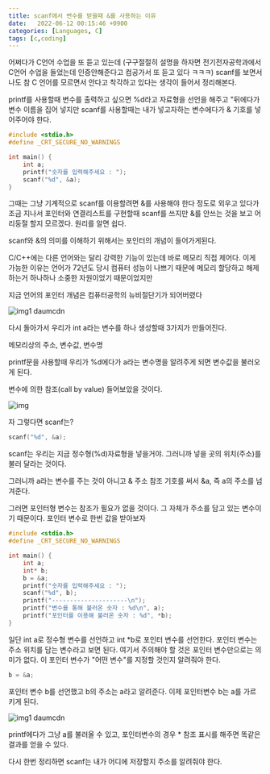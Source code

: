 ```yaml
---
title: scanf에서 변수를 받을때 &를 사용하는 이유
date:   2022-06-12 00:15:46 +0900
categories: [Languages, C]
tags: [c,coding]
---
```

어쩌다가 C언어 수업을 또 듣고 있는데 (구구절절히 설명을 하자면 전기전자공학과에서 C언어 수업을 들었는데 인증안해준다고 컴공가서 또 듣고 있다 ㅋㅋㅋ) scanf를 보면서 나도 참 C 언어를 모르면서 안다고 착각하고 있다는 생각이 들어서 정리해본다.

printf를 사용할때 변수를 출력하고 싶으면 %d라고 자료형을 선언을 해주고 "뒤에다가 변수 이름을 집어 넣지만 scanf를 사용할때는 내가 넣고자하는 변수에다가 & 기호를 넣어주어야 한다.

```c
#include <stdio.h>
#define _CRT_SECURE_NO_WARNINGS

int main() {
	int a;
	printf("숫자를 입력해주세요 : ");
	scanf("%d", &a);
}
```
그때는 그냥 기계적으로 scanf를 이용할려면 &를 사용해야 한다 정도로 외우고 있다가 조금 지나서 포인터와 연결리스트를 구현할때 scanf를 쓰지만 &를 안쓰는 것을 보고 어리둥절 할지 모르겠다. 원리를 알면 쉽다.

scanf와 &의 의미를 이해하기 위해서는 포인터의 개념이 들어가게된다.

C/C++에는 다른 언어와는 달리 강력한 기능이 있는데 바로 메모리 직접 제어다. 이게 가능한 이유는 언어가 72년도 당시 컴퓨터 성능이 나쁘기 때문에 메모리 할당하고 해제하는거 하나하나 소중한 자원이었기 때문이었지만

지금 언어의 포인터 개념은 컴퓨터공학의 뉴비절단기가 되어버렸다

![img1 daumcdn](https://user-images.githubusercontent.com/85277660/210570693-4df9a18a-1030-4a98-9f0e-1a10fa3d68a5.png)

다시 돌아가서 우리가 int a라는 변수를 하나 생성할때 3가지가 만들어진다.

메모리상의 주소, 변수값, 변수명

printf문을 사용할때 우리가 %d에다가 a라는 변수명을 알려주게 되면 변수값을 불러오게 된다.

변수에 의한 참조(call by value) 들어보았을 것이다.

![img](https://user-images.githubusercontent.com/85277660/210570746-cb09cdac-ed1c-44c8-8f6b-62eb2038f475.png)

자 그렇다면 scanf는? 

```c
scanf("%d", &a);
```
scanf는 우리는 지금 정수형(%d)자료형을 넣을거야. 그러니까 넣을 곳의 위치(주소)를 불러 달라는 것이다.

그러니까 a라는 변수를 주는 것이 아니고 & 주소 참조 기호를 써서 &a, 즉 a의 주소를 넘겨준다.

그러면 포인터형 변수는 참조가 필요가 없을 것이다. 그 자체가 주소를 담고 있는 변수이기 때문이다. 포인터 변수로 한번 값을 받아보자

```c
#include <stdio.h>
#define _CRT_SECURE_NO_WARNINGS

int main() {
	int a;
	int* b;
	b = &a;
	printf("숫자를 입력해주세요 : ");
	scanf("%d", b);
	printf("---------------------\n");
	printf("변수를 통해 불러온 숫자 : %d\n", a);
	printf("포인터를 이용해 불러온 숫자 : %d", *b);
}
```

일단 int a로 정수형 변수를 선언하고 int *b로 포인터 변수를 선언한다. 포인터 변수는 주소 위치를 담는 변수라고 보면 된다. 여기서 주의해야 할 것은 포인터 변수만으로는 의미가 없다. 이 포인터 변수가 "어떤 변수"를 지정할 것인지 알려줘야 한다.

```c
b = &a;
```

포인터 변수 b를 선언했고 b의 주소는 a라고 알려준다. 이제 포인터변수 b는 a를 가르키게 된다.

![img1 daumcdn](https://user-images.githubusercontent.com/85277660/210570878-42dd428c-360a-4d47-a679-4d10dd462f5f.png)

printf에다가 그냥 a를 불러올 수 있고, 포인터변수의 경우 * 참조 표시를 해주면 똑같은 결과를 얻을 수 있다.

다시 한번 정리하면 scanf는 내가 어디에 저장할지 주소를 알려줘야 한다.